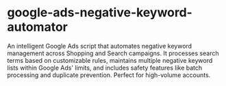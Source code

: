 # google-ads-negative-keyword-automator
An intelligent Google Ads script that automates negative keyword management across Shopping and Search campaigns. It processes search terms based on customizable rules, maintains multiple negative keyword lists within Google Ads' limits, and includes safety features like batch processing and duplicate prevention. Perfect for high-volume accounts.
